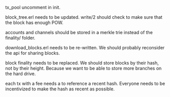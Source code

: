 tx_pool uncomment in init.

block_tree.erl needs to be updated. write/2 should check to make sure that the block has enough POW.

accounts and channels should be stored in a merkle trie instead of the finality/ folder.

download_blocks.erl needs to be re-written.
We should probably reconsider the api for sharing blocks.

block finality needs to be replaced. We should store blocks by their hash, not by their height. Because we want to be able to store more branches on the hard drive.


each tx with a fee needs a to reference a recent hash. Everyone needs to be incentivized to make the hash as recent as possible.